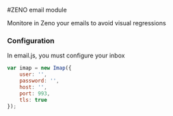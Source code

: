 #ZENO email module

Monitore in Zeno your emails to avoid visual regressions

### Configuration

In email.js, you must configure your inbox
``` js
var imap = new Imap({
    user: '',
    password: '',
    host: '',
    port: 993,
    tls: true
});
```
